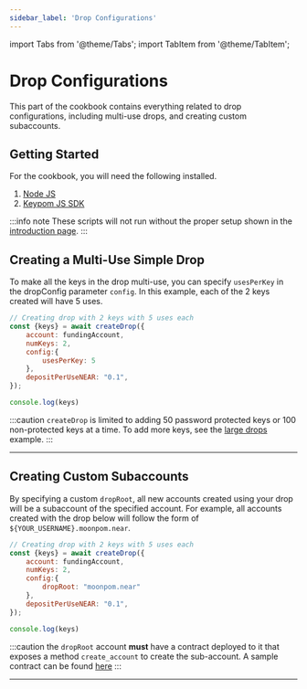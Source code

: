 ```yaml
---
sidebar_label: 'Drop Configurations'
---
```

import Tabs from '@theme/Tabs';
import TabItem from '@theme/TabItem';

# Drop Configurations
This part of the cookbook contains everything related to drop configurations, including multi-use drops, and creating custom subaccounts.
## Getting Started
For the cookbook, you will need the following installed. 
1. [Node JS](https://docs.npmjs.com/downloading-and-installing-node-js-and-npm)  
2. [Keypom JS SDK](https://github.com/keypom/keypom-js#getting-started)


:::info note
These scripts will not run without the proper setup shown in the [introduction page](../../welcome.md#connection-to-near-and-initializing-the-sdk).
:::

## Creating a Multi-Use Simple Drop
To make all the keys in the drop multi-use, you can specify `usesPerKey` in the dropConfig parameter `config`. In this example, each of the 2 keys created will have 5 uses. 

<Tabs>
<TabItem value="SDK" label="🔑 Keypom SDK">

```js
// Creating drop with 2 keys with 5 uses each
const {keys} = await createDrop({
    account: fundingAccount,
    numKeys: 2,
	config:{
		usesPerKey: 5
	},
    depositPerUseNEAR: "0.1",
});

console.log(keys)
```

</TabItem>

</Tabs>

:::caution
`createDrop` is limited to adding 50 password protected keys or 100 non-protected keys at a time. To add more keys, see the [large drops](#creating-a-large-drop) example. 
:::

___

## Creating Custom Subaccounts
By specifying a custom `dropRoot`, all new accounts created using your drop will be a subaccount of the specified account. For example, all accounts created with the drop below will follow the form of `${YOUR_USERNAME}.moonpom.near`.

<Tabs>
<TabItem value="SDK" label="🔑 Keypom SDK">

```js
// Creating drop with 2 keys with 5 uses each
const {keys} = await createDrop({
    account: fundingAccount,
    numKeys: 2,
	config:{
		dropRoot: "moonpom.near"
	},
    depositPerUseNEAR: "0.1",
});

console.log(keys)
```

</TabItem>

</Tabs>

:::caution
the `dropRoot` account **must** have a contract deployed to it that exposes a method `create_account` to create the sub-account. A sample contract can be found [here](https://github.com/near/near-linkdrop)
:::

___

